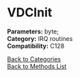 # VDCInit

**Parameters:** byte;  
**Category:** IRQ routines  
**Compatibility:** C128  


[Back to Categories](../categories/irq_routines.md)  
[Back to Methods List](../../SUMMARY.md)
